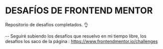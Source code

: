 # DESAFÍOS DE FRONTEND MENTOR

Repositorio de desafíos completados. 👌

-- Seguiré subiendo los desafíos que resuelvo en mi tiempo libre, los desafíos los saco de la página :  https://www.frontendmentor.io/challenges